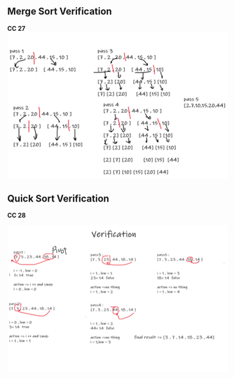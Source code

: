 ## Merge Sort Verification
**CC 27**
![Merge Sort](img/blog27.png)

## Quick Sort Verification
**CC 28**

![Quick Sort](img/quickSort/cc28-verification.png)

